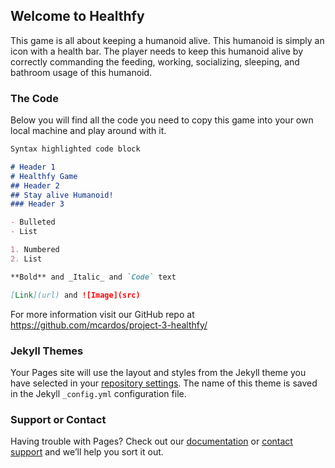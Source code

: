 ## Welcome to Healthfy

This game is all about keeping a humanoid alive. This humanoid is simply an icon with a health bar. The player needs to keep this humanoid alive by correctly commanding the feeding, working, socializing, sleeping, and bathroom usage of this humanoid.

### The Code

Below you will find all the code you need to copy this game into your own local machine and play around with it.

```markdown
Syntax highlighted code block

# Header 1
# Healthfy Game
## Header 2
## Stay alive Humanoid!
### Header 3

- Bulleted
- List

1. Numbered
2. List

**Bold** and _Italic_ and `Code` text

[Link](url) and ![Image](src)
```

For more information visit our GitHub repo at https://github.com/mcardos/project-3-healthfy/

### Jekyll Themes

Your Pages site will use the layout and styles from the Jekyll theme you have selected in your [repository settings](https://github.com/mcardos/project-3-healthfy/settings). The name of this theme is saved in the Jekyll `_config.yml` configuration file.

### Support or Contact

Having trouble with Pages? Check out our [documentation](https://docs.github.com/categories/github-pages-basics/) or [contact support](https://github.com/contact) and we’ll help you sort it out.

